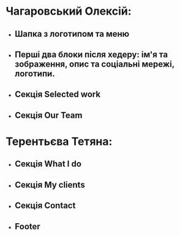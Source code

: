# Чагаровський Олексій:
- ## Шапка з логотипом та меню
- ## Перші два блоки після хедеру: ім'я та зображення, опис та соціальні мережі, логотипи.
- ## Секція Selected work
- ## Секція Our Team

# Терентьєва Тетяна:
- ## Секція What I do
- ## Секція My clients
- ## Секція Contact
- ## Footer